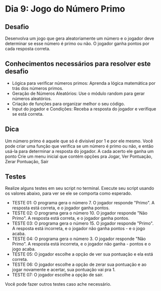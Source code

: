 # Dia 9: Jogo do Número Primo

## Desafio

Desenvolva um jogo que gera aleatoriamente um número e o jogador deve determinar se esse número é primo ou não. O jogador ganha pontos por cada resposta correta.

## Conhecimentos necessários para resolver este desafio

- Lógica para verificar números primos: Aprenda a lógica matemática por trás dos números primos.
- Geração de Números Aleatórios: Use o módulo random para gerar números aleatórios.
- Criação de funções para organizar melhor o seu código.
- Input do jogador e Condições: Receba a resposta do jogador e verifique se está correta.

## Dica

Um número primo é aquele que só é divisível por 1 e por ele mesmo. Você pode criar uma função que verifica se um número é primo ou não, e então usá-la para determinar a resposta do jogador.
A cada acerto ele ganha um ponto
Crie um menu inicial que contém opções pra Jogar, Ver Pontuação, Zerar Pontuação, Sair

## Testes

Realize alguns testes em seu script no terminal. Execute seu script usando os valores abaixo, para ver se ele se comporta como esperado.

- TESTE 01: O programa gera o número 7. O jogador responde "Primo". A resposta está correta, e o jogador ganha pontos.
- TESTE 02: O programa gera o número 10. O jogador responde "Não Primo". A resposta está correta, e o jogador ganha pontos.
- TESTE 03: O programa gera o número 15. O jogador responde "Primo". A resposta está incorreta, e o jogador não ganha pontos - e o jogo acaba.
- TESTE 04: O programa gera o número 3. O jogador responde "Não Primo". A resposta está incorreta, e o jogador não ganha - pontos e o jogo acaba.
- TESTE 05: O jogador escolhe a opção de ver sua pontuação e ela está correta.
- TESTE 06: O jogador escolhe a opção de zerar sua pontuação e ao jogar novamente e acertar, sua pontuação vai pra 1.
- TESTE 07: O jogador escolhe a opção de sair.

Você pode fazer outros testes caso ache necessário.